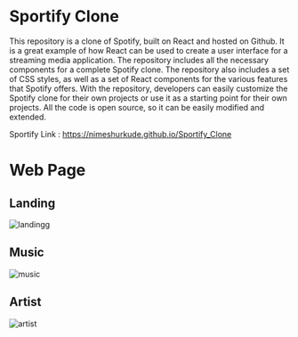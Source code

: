 # Sportify Clone

This repository is a clone of Spotify, built on React and hosted on Github. It is a great example of how React can be used to create a user interface for a streaming media application. The repository includes all the necessary components for a complete Spotify clone. The repository also includes a set of CSS styles, as well as a set of React components for the various features that Spotify offers. With the repository, developers can easily customize the Spotify clone for their own projects or use it as a starting point for their own projects. All the code is open source, so it can be easily modified and extended.

Sportify Link : https://nimeshurkude.github.io/Sportify_Clone


# Web Page

## Landing
![landingg](https://user-images.githubusercontent.com/112500211/213858967-f0a1fb55-609b-4bd5-b564-9e4659edce91.png)

## Music
![music](https://user-images.githubusercontent.com/112500211/213858973-82d19c11-47b0-49dc-8c3a-6d6178efa44d.png)

## Artist
![artist](https://user-images.githubusercontent.com/112500211/213858978-40fbbfd4-c237-46bd-a913-3a2bb2b031fa.png)
